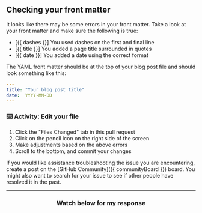 ## Checking your front matter

It looks like there may be some errors in your front matter. Take a look at your front matter and make sure the following is true:

- [{{ dashes }}] You used dashes on the first and final line
- [{{ title }}] You added a page title surrounded in quotes
- [{{ date }}] You added a date using the correct format

The YAML front matter should be at the top of your blog post file and should look something like this:

```yaml
---
title: "Your blog post title"
date:  YYYY-MM-DD
---
```

### :keyboard: Activity: Edit your file

1. Click the "Files Changed" tab in this pull request
1. Click on the pencil icon on the right side of the screen
1. Make adjustments based on the above errors
1. Scroll to the bottom, and commit your changes

If you would like assistance troubleshooting the issue you are encountering, create a post on the [GitHub Community]({{ communityBoard }}) board. You might also want to search for your issue to see if other people have resolved it in the past.

<hr>
<h3 align="center">Watch below for my response</h3>